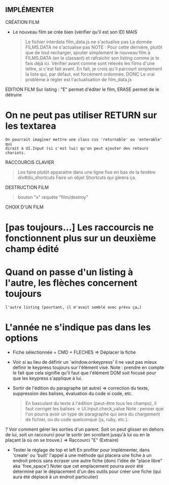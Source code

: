 IMPLÉMENTER
-----------

CRÉATION FILM
- Le nouveau film se crée bien (vérifier qu'il est son ID)
MAIS
  > Le fichier interdata film_data.js ne s'actualise pas
  > La donnée FILMS.DATA ne s'actualise pas
    NOTE : Pour cette dernière, plutôt que de tout recharger, ajouter simplement
    le nouveau film à FILMS.DATA (en le classant) et rafraichir son listing comme
    je le fais déjà ici.
    Vérifier avant comme sont relevés les films d'une lettre, si c'est fait avant.
    En fait, je crois qu'il parcourt simplement la liste qui, par défaut, est 
    forcément ordonnée.
DONC
  Le vrai problème à régler est l'actualisation de film_data.js
  
EDITION FILM
  Sur listing : "E" permet d'éditer le film, ERASE permet de le détruire
  # On ne peut pas utiliser RETURN sur les textarea
    On pourrait imaginer mettre une class css 'returnable' ou 'enterable' qui
    dirait à UI.Input (si c'est lui) qu'on peut ajouter des retours chariots.

RACCOURCIS CLAVIER
  > Les faire plutôt apparaitre dans une ligne fixe en bas de la fenêtre
    div#div_shortcuts
  > Faire un objet Shortcuts qui gèrera ça.

DESTRUCTION FILM
  > bouton "x"
  > requête "film/destroy"
  
CHOIX D'UN FILM
  # [pas toujours…] Les raccourcis ne fonctionnent plus sur un deuxième champ édité
  # Quand on passe d'un listing à l'autre, les flèches concernent toujours
    l'autre listing (pourtant, il m'avait semblé avec prévu ça…)
  # L'année ne s'indique pas dans les options

- Fiche sélectionnée + CMD + FLECHES => Déplacer la fiche

- Voir si au lieu de définir un `window.onkeypress' il ne vaut pas mieux définir
  le keypress toujours sur l'élément visé. Note : prendre en compte le fait que
  cela signifie qu'il faut que l'élément DOM soit focusé pour que les keypress
  s'applique à lui.
  
- Sortir de l'édition du paragraphe (et autre) => correction du texte, suppression
  des balises, évaluation du code si code, etc.
  > En basculant du texte à l'édition (peut-être tous les champs), il faut
    corriger les balises
    -> UI.Input.check_value
    Note&nbsp;: penser que l'on pourra avoir un type de paragraphe qui sera
    du chargement de fichier, ou du code quelconque (js, ruby, etc.).


*?* Voir comment gérer les sorties d'un parent. Soit on peut glisser en
  dehors de lui, soit un raccourci pour le sortir (en scrollant jusqu'à lui
  ou en le plaçant là où on se trouve.)
  => Raccourci "E" (Extraire)

* Tester le réglage de top et left
  En profiter pour implémenter, dans 'create' ou 'built' l'appel à une méthode
  qui placera une fiche à un endroit précis sans écraser une autre fiche (donc
  l'idée de "place libre" aka `free_space')
  Noter que cet emplacement pourra avoir été déterminé par le déplacement d'un
  des outils pour créer une fiche (qui aura été déplacé à un endroit particulier)